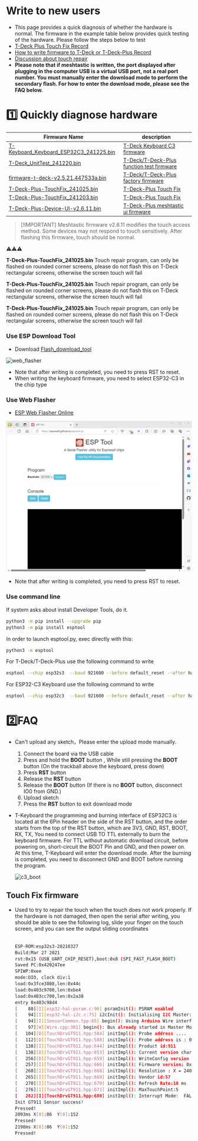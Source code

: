 # Write to new users

- This page provides a quick diagnosis of whether the hardware is normal. The firmware in the example table below provides quick testing of the hardware. Please follow the steps below to test
- [T-Deck Plus Touch Fix Record](https://youtu.be/CTdMXJvWZpA)
- [How to write firmware to T-Deck or T-Deck-Plus Record](https://www.youtube.com/watch?v=aSjUyzw_2F4)
- [Discussion about touch repair](https://www.reddit.com/r/meshtastic/comments/1jizmsb/tdeck_touchscreen_not_working_properly/)
- **Please note that if meshtastic is written, the port displayed after plugging in the computer USB is a virtual USB port, not a real port number. You must manually enter the download mode to perform the secondary flash. For how to enter the download mode, please see the FAQ below.**

# 1️⃣ Quickly diagnose hardware

| Firmware Name                                                                      | description                                    |
| ---------------------------------------------------------------------------------- | ---------------------------------------------- |
| [T-Keyboard_Keyboard_ESP32C3_241225.bin](./T-Keyboard_Keyboard_ESP32C3_241225.bin) | [T-Deck Keyboard C3 firmware][1]               |
| [T-Deck_UnitTest_241220.bin](./T-Deck_UnitTest_241220.bin)                         | [T-Deck/T-Deck-Plus function test firmware][1] |
| [firmware-t-deck-v2.5.21.447533a.bin](./firmware-t-deck-v2.5.21.447533a.bin)       | [T-Deck/T-Deck-Plus factory firmware][2]       |
| [T-Deck-Plus-TouchFix_241025.bin](./T-Deck-Plus-TouchFix_241025.bin)               | [T-Deck-Plus Touch Fix][2]                     |
| [T-Deck-Plus-TouchFix_241203.bin](./T-Deck-Plus-TouchFix_241203.bin)               | [T-Deck-Plus Touch Fix][2]                     |
| [T-Deck-Plus-Device-UI-v2.6.11.bin](./T-Deck-Plus-Device-UI-v2.6.11.bin)           | [T-Deck-Plus meshtastic ui firmware][2]        |


> \[!IMPORTANT]
> Meshtastic firmware v2.6.11 modifies the touch access method. Some devices may not respond to touch sensitively. After flashing this firmware, touch should be normal. 


⚠⚠⚠

**T-Deck-Plus-TouchFix_241025.bin** Touch repair program, can only be flashed on rounded corner screens, please do not flash this on T-Deck rectangular screens, otherwise the screen touch will fail

**T-Deck-Plus-TouchFix_241025.bin** Touch repair program, can only be flashed on rounded corner screens, please do not flash this on T-Deck rectangular screens, otherwise the screen touch will fail

**T-Deck-Plus-TouchFix_241025.bin** Touch repair program, can only be flashed on rounded corner screens, please do not flash this on T-Deck rectangular screens, otherwise the screen touch will fail


[1]: https://www.lilygo.cc/products/t-deck
[2]: https://www.lilygo.cc/products/t-deck
[3]: https://www.lilygo.cc/products/t-deck

### Use ESP Download Tool

- Download [Flash_download_tool](https://www.espressif.com.cn/sites/default/files/tools/flash_download_tool_3.9.7_0.zip)

![web_flasher](./images/esp_downloader.gif)

* Note that after writing is completed, you need to press RST to reset.
* When writing the keyboard firmware, you need to select ESP32-C3 in the chip type

### Use Web Flasher

- [ESP Web Flasher Online](https://espressif.github.io/esptool-js/)

![web_flasher](./images/web_flasher.gif)

* Note that after writing is completed, you need to press RST to reset.

### Use command line


If system asks about install Developer Tools, do it.

```bash
python3 -m pip install --upgrade pip
python3 -m pip install esptool
```

In order to launch esptool.py, exec directly with this:

```bash
python3 -m esptool
```

For T-Deck/T-Deck-Plus use the following command to write

```bash
esptool --chip esp32s3  --baud 921600 --before default_reset --after hard_reset write_flash -z --flash_mode dio --flash_freq 80m 0x0 T-Deck_UnitTest_241004.bin

```


For ESP32-C3 Keyboard use the following command to write

```bash
esptool --chip esp32c3  --baud 921600 --before default_reset --after hard_reset write_flash -z --flash_mode dio --flash_freq 80m 0x0 firmware-c3-t-keyboard.bin

```


# 2️⃣FAQ

- Can't upload any sketch，Please enter the upload mode manually.
   1. Connect the board via the USB cable
   2. Press and hold the **BOOT** button , While still pressing the **BOOT** button (On the trackball above the keyboard, press down)
   3. Press **RST** button
   4. Release the **RST** button
   5. Release the **BOOT** button (If there is no **BOOT** button, disconnect IO0 from GND.)
   6. Upload sketch
   7. Press the **RST** button to exit download mode

- T-Keyboard the programming and burning interface of ESP32C3 is located at the 6Pin header on the side of the RST button, and the order starts from the top of the RST button, which are 3V3, GND, RST, BOOT, RX, TX, You need to connect USB TO TTL externally to burn the keyboard firmware. For TTL without automatic download circuit, before powering on, short-circuit the BOOT Pin and GND, and then power on. At this time, T-Keyboard will enter the download mode. After the burning is completed, you need to disconnect GND and BOOT before running the program.

   ![c3_boot](../images/c3_boot.jpg)


## Touch Fix firmware

- Used to try to repair the touch when the touch does not work properly. If the hardware is not damaged, then open the serial after writing, you should be able to see the following log, slide your finger on the touch screen, and you can see the output sliding coordinates

   ```bash

   ESP-ROM:esp32s3-20210327
   Build:Mar 27 2021
   rst:0x15 (USB_UART_CHIP_RESET),boot:0x8 (SPI_FAST_FLASH_BOOT)
   Saved PC:0x420247ee
   SPIWP:0xee
   mode:DIO, clock div:1
   load:0x3fce3808,len:0x44c
   load:0x403c9700,len:0xbe4
   load:0x403cc700,len:0x2a38
   entry 0x403c98d4
   [    88][I][esp32-hal-psram.c:96] psramInit(): PSRAM enabled
   [    94][I][esp32-hal-i2c.c:75] i2cInit(): Initialising I2C Master: sda=18 scl=8 freq=100000
   [    94][I][SensorCommon.tpp:65] begin(): Using Arduino Wire interface.
   [    97][W][Wire.cpp:301] begin(): Bus already started in Master Mode.
   [   104][D][TouchDrvGT911.hpp:584] initImpl(): Probe address ....
   [   112][D][TouchDrvGT911.hpp:588] initImpl(): Probe address is : 0x5D
   [   138][I][TouchDrvGT911.hpp:644] initImpl(): Product id:911
   [   138][D][TouchDrvGT911.hpp:653] initImpl(): Current version char :41
   [   256][D][TouchDrvGT911.hpp:659] initImpl(): WriteConfig version char :0
   [   257][I][TouchDrvGT911.hpp:666] initImpl(): Firmware version: 0x1060
   [   260][I][TouchDrvGT911.hpp:668] initImpl(): Resolution : X = 240 Y = 320
   [   265][I][TouchDrvGT911.hpp:669] initImpl(): Vendor id:57
   [   270][I][TouchDrvGT911.hpp:670] initImpl(): Refresh Rate:10 ms
   [   276][I][TouchDrvGT911.hpp:671] initImpl(): MaxTouchPoint:5
   [   282][I][TouchDrvGT911.hpp:680] initImpl(): Interrupt Mode:  FALLING
   Init GT911 Sensor success!
   Pressed!
   2093ms X[0]:86  Y[0]:152 
   Pressed!
   2198ms X[0]:86  Y[0]:152 
   Pressed!

   ```
